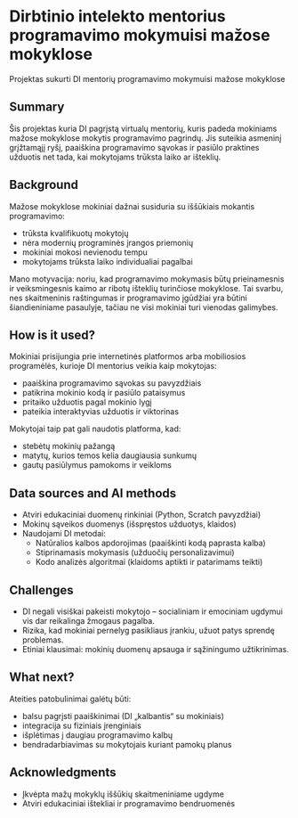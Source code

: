 # Dirbtinio intelekto mentorius programavimo mokymuisi mažose mokyklose

Projektas sukurti DI mentorių programavimo mokymuisi mažose mokyklose

## Summary  
Šis projektas kuria DI pagrįstą virtualų mentorių, kuris padeda mokiniams mažose mokyklose mokytis programavimo pagrindų. Jis suteikia asmeninį grįžtamąjį ryšį, paaiškina programavimo sąvokas ir pasiūlo praktines užduotis net tada, kai mokytojams trūksta laiko ar išteklių.  

## Background  
Mažose mokyklose mokiniai dažnai susiduria su iššūkiais mokantis programavimo:  
* trūksta kvalifikuotų mokytojų  
* nėra modernių programinės įrangos priemonių  
* mokiniai mokosi nevienodu tempu  
* mokytojams trūksta laiko individualiai pagalbai  

Mano motyvacija: noriu, kad programavimo mokymasis būtų prieinamesnis ir veiksmingesnis kaimo ar ribotų išteklių turinčiose mokyklose. Tai svarbu, nes skaitmeninis raštingumas ir programavimo įgūdžiai yra būtini šiandieniniame pasaulyje, tačiau ne visi mokiniai turi vienodas galimybes.  

## How is it used?  
Mokiniai prisijungia prie internetinės platformos arba mobiliosios programėlės, kurioje DI mentorius veikia kaip mokytojas:  
* paaiškina programavimo sąvokas su pavyzdžiais  
* patikrina mokinio kodą ir pasiūlo pataisymus  
* pritaiko užduotis pagal mokinio lygį  
* pateikia interaktyvias užduotis ir viktorinas  

Mokytojai taip pat gali naudotis platforma, kad:  
* stebėtų mokinių pažangą  
* matytų, kurios temos kelia daugiausia sunkumų  
* gautų pasiūlymus pamokoms ir veikloms   

## Data sources and AI methods  
* Atviri edukaciniai duomenų rinkiniai (Python, Scratch pavyzdžiai)  
* Mokinų sąveikos duomenys (išspręstos užduotys, klaidos)  
* Naudojami DI metodai:  
  * Natūralios kalbos apdorojimas (paaiškinti kodą paprasta kalba)  
  * Stiprinamasis mokymasis (užduočių personalizavimui)  
  * Kodo analizės algoritmai (klaidoms aptikti ir patarimams teikti)  

## Challenges  
* DI negali visiškai pakeisti mokytojo – socialiniam ir emociniam ugdymui vis dar reikalinga žmogaus pagalba.  
* Rizika, kad mokiniai pernelyg pasikliaus įrankiu, užuot patys sprendę problemas.  
* Etiniai klausimai: mokinių duomenų apsauga ir sąžiningumo užtikrinimas.  

## What next?
Ateities patobulinimai galėtų būti:  
* balsu pagrįsti paaiškinimai (DI „kalbantis“ su mokiniais)  
* integracija su fiziniais įrenginiais  
* išplėtimas į daugiau programavimo kalbų  
* bendradarbiavimas su mokytojais kuriant pamokų planus  

## Acknowledgments  
* Įkvėpta mažų mokyklų iššūkių skaitmeniniame ugdyme  
* Atviri edukaciniai ištekliai ir programavimo bendruomenės 
